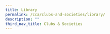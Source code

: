 ```yaml
---
title: Library
permalink: /cca/clubs-and-societies/library/
description: ""
third_nav_title: Clubs & Societies
---
```

